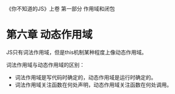 《你不知道的JS》上卷 第一部分 作用域和闭包

# 第六章 动态作用域

JS只有词法作用域，但是this机制某种程度上像动态作用域。

词法作用域与动态作用域的区别：

- 词法作用域是写代码时确定的，动态作用域是运行时确定的。
- 词法作用域关注函数在何处声明，动态作用域关注函数在何处调用。

